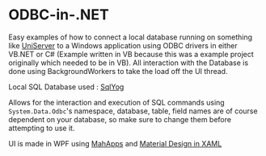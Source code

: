 # ODBC-in-.NET
Easy examples of how to connect a local database running on something like [UniServer](http://www.uniformserver.com/) to a Windows application using ODBC drivers in either VB.NET or C# (Example written in VB because this was a example project originally which needed to be in VB). All interaction with the Database is done using BackgroundWorkers to take the load off the UI thread.

Local SQL Database used : [SqlYog](https://www.webyog.com/product/sqlyog)

 Allows for the interaction and execution of SQL commands using `System.Data.Odbc`'s namespace, database, table, field names are of course dependent on your database, so make sure to change them before attempting to use it.

UI is made in WPF using [MahApps](mahapps.com) and [Material Design in XAML](http://materialdesigninxaml.net/) 
